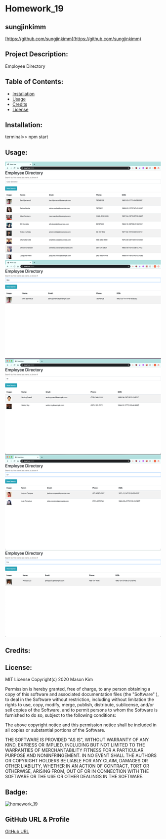 # Homework_19 

## sungjinkimm
[https://github.com/sungjinkimm](https://github.com/sungjinkimm)

## Project Description:

Employee Directory

## Table of Contents:

* [Installation](#Installation)
* [Usage](#Usage)
* [Credits](#Credits)
* [License](#License)

## Installation:

terminal>> npm start

## Usage: 
![demo](./public/img/img1.png)
![demo](./public/img/img2.png)
![demo](./public/img/img3.png)
![demo](./public/img/img4.png)
![demo](./public/img/img5.png)


## Credits: 



## License: 

MIT License Copyright(c) 2020 Mason Kim

Permission is hereby granted, free of charge, to any person obtaining a copy of this software and associated documentation files (the "Software" ), to deal in the Software without restriction, including without limitation the rights to use, copy, modify, merge, publish, distribute, sublicense, and/or sell copies of the Software, and to permit persons to whom the Software is furnished to do so, subject to the following conditions:

The above copyright notice and this permission notice shall be included in all copies or substantial portions of the Software.

THE SOFTWARE IS PROVIDED "AS IS",  WITHOUT WARRANTY OF ANY KIND, EXPRESS OR IMPLIED, INCLUDING BUT NOT LIMITED TO THE WARRANTIES OF MERCHANTABILITY FITNESS FOR A PARTICULAR PURPOSE AND NONINFRINGEMENT. IN NO EVENT SHALL THE AUTHORS OR COPYRIGHT HOLDERS BE LIABLE FOR ANY CLAIM, DAMAGES OR OTHER LIABILITY, WHETHER IN AN ACTION OF CONTRACT, TORT OR OTHERWISE, ARISING FROM, OUT OF OR IN CONNECTION WITH THE SOFTWARE OR THE USE OR OTHER DEALINGS IN THE SOFTWARE.

## Badge: 

![homework_19](https://img.shields.io/github/languages/top/sungjinkimm/homework_19)

## GitHub URL & Profile
[GitHub URL](https://github.com/sungjinkimm)


